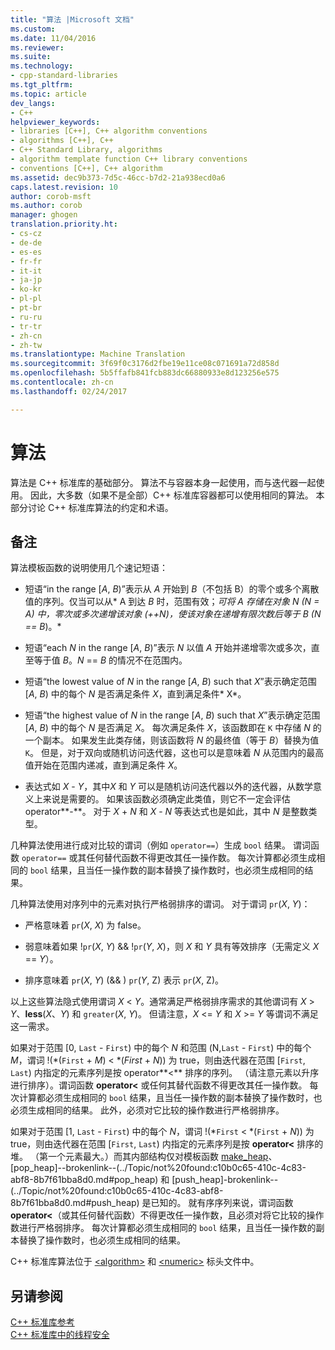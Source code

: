```yaml
---
title: "算法 |Microsoft 文档"
ms.custom: 
ms.date: 11/04/2016
ms.reviewer: 
ms.suite: 
ms.technology:
- cpp-standard-libraries
ms.tgt_pltfrm: 
ms.topic: article
dev_langs:
- C++
helpviewer_keywords:
- libraries [C++], C++ algorithm conventions
- algorithms [C++], C++
- C++ Standard Library, algorithms
- algorithm template function C++ library conventions
- conventions [C++], C++ algorithm
ms.assetid: dec9b373-7d5c-46cc-b7d2-21a938ecd0a6
caps.latest.revision: 10
author: corob-msft
ms.author: corob
manager: ghogen
translation.priority.ht:
- cs-cz
- de-de
- es-es
- fr-fr
- it-it
- ja-jp
- ko-kr
- pl-pl
- pt-br
- ru-ru
- tr-tr
- zh-cn
- zh-tw
ms.translationtype: Machine Translation
ms.sourcegitcommit: 3f69f0c3176d2fbe19e11ce08c071691a72d858d
ms.openlocfilehash: 5b5ffafb841fcb883dc66880933e8d123256e575
ms.contentlocale: zh-cn
ms.lasthandoff: 02/24/2017

---
```

# <a name="algorithms"></a>算法
算法是 C++ 标准库的基础部分。 算法不与容器本身一起使用，而与迭代器一起使用。 因此，大多数（如果不是全部）C++ 标准库容器都可以使用相同的算法。 本部分讨论 C++ 标准库算法的约定和术语。  
  
## <a name="remarks"></a>备注  
 算法模板函数的说明使用几个速记短语：  
  
-   短语“in the range [*A*, *B*)”表示从 *A* 开始到 *B*（不包括 B）的零个或多个离散值的序列。仅当可以从* A 到达 *B* 时，范围有效；*可将 *A* 存储在对象 *N* (*N* = *A*) 中，零次或多次递增该对象 (++*N*)，使该对象在递增有限次数后等于 *B* (N == B*)。*  
  
-   短语“each *N* in the range [*A*, *B*)”表示 *N* 以值 *A* 开始并递增零次或多次，直至等于值 *B*。*N* == *B* 的情况不在范围内。  
  
-   短语“the lowest value of *N* in the range [*A*, *B*) such that *X*”表示确定范围 [*A*, *B*) 中的每个 *N* 是否满足条件 *X*，直到满足条件* X*。  
  
-   短语“the highest value of *N* in the range [*A*, *B*) such that *X*”表示确定范围 [*A*, *B*) 中的每个 *N* 是否满足 *X*。 每次满足条件 *X*，该函数即在 `K` 中存储 *N* 的一个副本。 如果发生此类存储，则该函数将 *N* 的最终值（等于 *B*）替换为值 `K`。 但是，对于双向或随机访问迭代器，这也可以是意味着 *N* 从范围内的最高值开始在范围内递减，直到满足条件 *X*。  
  
-   表达式如 *X* - *Y*，其中*X* 和 *Y* 可以是随机访问迭代器以外的迭代器，从数学意义上来说是需要的。 如果该函数必须确定此类值，则它不一定会评估 operator**-**。 对于 *X* + *N* 和 *X* - *N* 等表达式也是如此，其中 *N* 是整数类型。  
  
 几种算法使用进行成对比较的谓词（例如 `operator==`）生成 `bool` 结果。 谓词函数 `operator==` 或其任何替代函数不得更改其任一操作数。 每次计算都必须生成相同的 `bool` 结果，且当任一操作数的副本替换了操作数时，也必须生成相同的结果。  
  
 几种算法使用对序列中的元素对执行严格弱排序的谓词。 对于谓词 `pr`(*X*, *Y*)：  
  
-   严格意味着 `pr`(*X*, *X*) 为 false。  
  
-   弱意味着如果 !`pr`(*X*, *Y*) && !`pr`(*Y*, *X*)，则 *X* 和 *Y* 具有等效排序（无需定义 *X* == *Y*）。  
  
-   排序意味着 `pr`(*X*, *Y*) (&& ) `pr`(*Y*, Z) 表示 `pr`(*X*, Z)。  
  
 以上这些算法隐式使用谓词 *X* \< *Y*。通常满足严格弱排序需求的其他谓词有 *X*  >  *Y*、**less**(*X*、*Y*) 和 `greater`(*X*, *Y*)。 但请注意，*X* \<= *Y* 和 *X* >= *Y* 等谓词不满足这一需求。  
  
 如果对于范围 [0, `Last` - `First`) 中的每个 *N* 和范围 (N,`Last` - `First`) 中的每个 *M*，谓词 !(\*(`First` + *M*) < \*(*First* + *N*)) 为 true，则由迭代器在范围 [`First`, `Last`) 内指定的元素序列是按 operator**<** 排序的序列。 （请注意元素以升序进行排序）。谓词函数 **operator<** 或任何其替代函数不得更改其任一操作数。 每次计算都必须生成相同的 `bool` 结果，且当任一操作数的副本替换了操作数时，也必须生成相同的结果。 此外，必须对它比较的操作数进行严格弱排序。  
  
 如果对于范围 [1, `Last` - `First`) 中的每个 *N*，谓词 !(\*`First` < \*(`First` + *N*)) 为 true，则由迭代器在范围 [`First`, `Last`) 内指定的元素序列是按 **operator<** 排序的堆。 （第一个元素最大。）而其内部结构仅对模板函数 [make_heap](http://msdn.microsoft.com/Library/b09f795c-f368-4aa8-b57e-61ee6100ddc2)、[pop_heap]--brokenlink--(../Topic/not%20found:c10b0c65-410c-4c83-abf8-8b7f61bba8d0.md#pop_heap) 和 [push_heap]-brokenlink--(../Topic/not%20found:c10b0c65-410c-4c83-abf8-8b7f61bba8d0.md#push_heap) 是已知的。 就有序序列来说，谓词函数 **operator<**（或其任何替代函数）不得更改任一操作数，且必须对将它比较的操作数进行严格弱排序。 每次计算都必须生成相同的 `bool` 结果，且当任一操作数的副本替换了操作数时，也必须生成相同的结果。  
  
 C++ 标准库算法位于 [\<algorithm>](../standard-library/algorithm.md) 和 [\<numeric>](../standard-library/numeric.md) 标头文件中。  
  
## <a name="see-also"></a>另请参阅  
 [C++ 标准库参考](../standard-library/cpp-standard-library-reference.md)   
 [C++ 标准库中的线程安全](../standard-library/thread-safety-in-the-cpp-standard-library.md)


